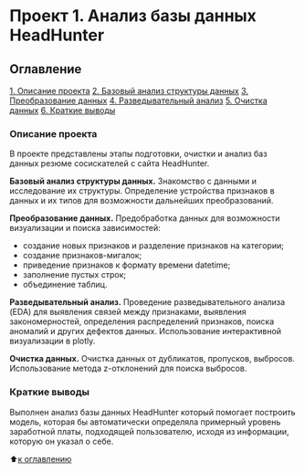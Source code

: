 # Проект 1. Анализ базы данных HeadHunter

## Оглавление
[1. Описание проекта](https://github.com/KostinAI/sf_data_science_kostin/tree/main/Project_1/README.md#Описание-проекта)
[2. Базовый анализ структуры данных](https://github.com/KostinAI/sf_data_science_kostin/tree/main/Project_1/README.md#Базовый-анализ-структуры-данных)
[3. Преобразование данных](https://github.com/KostinAI/sf_data_science_kostin/tree/main/Project_1/README.md#Преобразование-данных)
[4. Разведывательный анализ](https://github.com/KostinAI/sf_data_science_kostin/tree/main/Project_1/README.md#Разведывательный-анализ)
[5. Очистка данных](https://github.com/KostinAI/sf_data_science_kostin/tree/main/Project_1/README.md#Очистка-данных)
[6. Краткие выводы](https://github.com/KostinAI/sf_data_science_kostin/tree/main/Project_1/README.md#Краткие-выводы)

### Описание проекта
В проекте представлены этапы подготовки, очистки и анализ баз данных резюме сосискателей с сайта HeadHunter.

**Базовый анализ структуры данных.**
Знакомство с данными и исследование их структуры. Определение устройства признаков в данных и их типов для возможности дальнейших преобразований.

**Преобразование данных.**
Предобработка данных для возможности визуализации и поиска зависимостей:
- создание новых признаков и разделение признаков на категории;
- создание признаков-мигалок;
- приведение признаков к формату времени datetime;
- заполнение пустых строк;
- объединение таблиц.

**Разведывательный анализ.**
Проведение разведывательного анализа (EDA) для выявления связей между признаками, выявления закономерностей, определения распределений признаков, поиска аномалий и других дефектов данных. Использование интерактивной визуализации в plotly.

**Очистка данных.**
Очистка данных от дубликатов, пропусков, выбросов. Использование метода z-отклонений для поиска выбросов.

### Краткие выводы
Выполнен анализ базы данных HeadHunter который помогает построить модель, которая бы автоматически определяла примерный уровень заработной платы, подходящей пользователю, исходя из информации, которую он указал о себе. 

:arrow_up:[к оглавлению](https://github.com/KostinAI/sf_data_science_kostin/tree/main/Project_1/README.md#Описание-проекта)